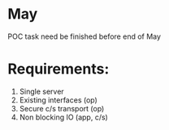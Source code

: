 # May

POC task need be finished before end of May

Requirements:
==================== 
1. Single server 
2. Existing interfaces (op) 
3. Secure c/s transport (op) 
4. Non blocking IO (app, c/s)
